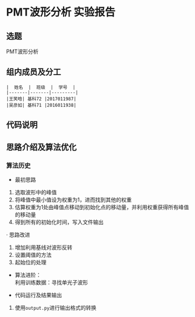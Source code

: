 # PMT波形分析 实验报告
## 选题
PMT波形分析
## 组内成员及分工
    |  姓名  |  班级  |  学号  |
    |-------|-------|---------|
    |王笑晗| 基科72 |2017011987|
    |吴彦如| 基科71 |2016011938|
## 代码说明
## 思路介绍及算法优化
### 算法历史
*   最初思路
1.  选取波形中的峰值
2.  将峰值中最小值设为权重为1，进而找到其他的权重
3.  估算权重为1处由峰值点移动到初始化点的移动量，并利用权重获得所有峰值的移动量
4.  得到所有的初始化时间，写入文件输出

·   思路改进
1.  增加利用基线对波形反转
2.  设置阈值的方法
3.  起始位的处理

*   算法进阶：  
利用训练数据：寻找单光子波形

*   代码运行及结果输出  
1.  使用`output.py`进行输出格式的转换